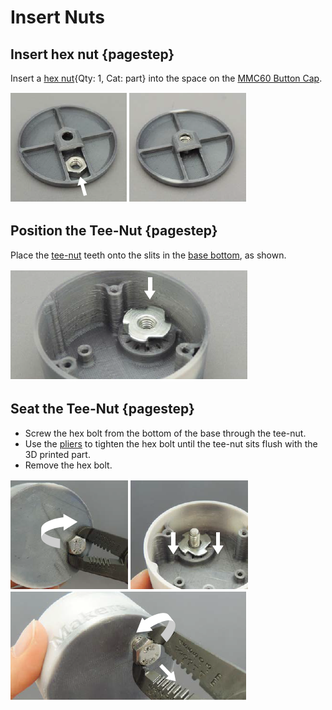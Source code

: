 [M4x10 screws]:Parts.yaml#M4x10PanSteel
[No. 2 Phillips screwdriver]:Parts.yaml#Screwdriver_Philips_No2
[tee-nut]:Parts.yaml#Tee_Nut
[hex nut]:Parts.yaml#Hex_Nut
[MMC60 Button Cap]:Parts.yaml#MMC60_Button_Cap
[base bottom]:Parts.yaml#MMC60_Base_Bottom
[pliers]:Parts.yaml#Needle_Nose_Pliers

# Insert Nuts

## Insert hex nut {pagestep}

Insert a [hex nut]{Qty: 1, Cat: part} into the space on the [MMC60 Button Cap].

![](images/Insert_Hex_Nut.png)

## Position the Tee-Nut {pagestep}

Place the [tee-nut] teeth onto the slits in the [base bottom], as shown.

![](images/Place_T_Nut.png)

## Seat the Tee-Nut {pagestep}

* Screw the hex bolt from the bottom of the base through the tee-nut. 
* Use the [pliers] to tighten the hex bolt until the tee-nut sits flush with the 3D printed part.
* Remove the hex bolt.

![](images/Tighten_Bolt.png)
![](images/Remove_Bolt.png)


 


